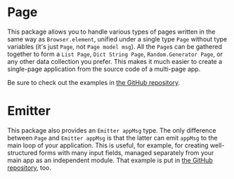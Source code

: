 # Page

This package allows you to handle various types of pages written in the same way as `Browser.element`, unified under a single type `Page` without type variables (it's just `Page`, not `Page model msg`). All the `Page`s can be gathered together to form a `List Page`, `Dict String Page`, `Random.Generator Page`, or any other data collection you prefer. This makes it much easier to create a single-page application from the source code of a multi-page app.

Be sure to check out the examples in [the GitHub repository](https://github.com/kudzu-forest/elm-page).


# Emitter

This package also provides an `Emitter appMsg` type. The only difference between `Page` and `Emitter appMsg` is that the latter can emit `appMsg` to the main loop of your application. This is useful, for example, for creating well-structured forms with many input fields, managed separately from your main app as an independent module. That example is put in [the GitHub repository](https://github.com/kudzu-forest/elm-page), too.
